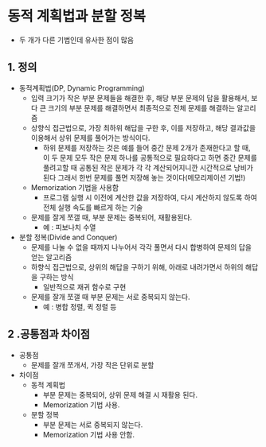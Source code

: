 # 동적 계획법과 분할 정복

- 두 개가 다른 기법인데 유사한 점이 많음

## 1. 정의

- 동적계획법(DP, Dynamic Programming)
    - 입력 크기가 작은 부분 문제들을 해결한 후, 해당 부분 문제의 답을 활용해서, 보다 큰 크기의 부분 문제를 해결하면서 최종적으로 전체 문제를 해결하는 알고리즘
    - 상향식 접근법으로, 가장 최하위 해답을 구한 후, 이를 저장하고, 해당 결과값을 이용해서 상위 문제를 풀어가는 방식이다.
        - 하위 문제를 저장하는 것은 예를 들어 중간 문제 2개가 존재한다고 할 때, 이 두 문제 모두 작은 문제 하나를 공통적으로 필요하다고 하면 중간 문제를 풀려고할 때 공통된 작은 문제가 각 각 계산되어지니깐 시간적으로 낭비가 된다 그래서 한번 문제를 풀면 저장해 놓는 것이다(메모리제이션 기법!)
    - Memorization 기법을 사용함
        - 프로그램 실행 시 이전에 계산한 값을 저장하여, 다시 계산하지 않도록 하여 전체 실행 속도를 빠르게 하는 기술
    - 문제를 잘게 쪼갤 때, 부분 문제는 중복되어, 재활용된다.
        - 예 : 피보나치 수열
- 분할 정복(Divide and Conquer)
    - 문제를 나눌 수 없을 때까지 나누어서 각각 풀면서 다시 합병하여 문제의 답을 얻는 알고리즘
    - 하향식 접근법으로, 상위의 해답을 구하기 위해, 아래로 내려가면서 하위의 해답을 구하는 방식
        - 일반적으로 재귀 함수로 구현
    - 문제를 잘개 쪼갤 때 부분 문제는 서로 중복되지 않는다.
        - 예 : 병합 정렬,  퀵 정렬 등

## 2 .공통점과 차이점

- 공통점
    - 문제를 잘개 쪼개서, 가장 작은 단위로 분할
- 차이점
    - 동적 계획법
        - 부분 문제는 중복되어, 상위 문제 해결 시 재활용 된다.
        - Memorization 기법 사용.
    - 분할 정복
        - 부분 문제는 서로 중복되지 않는다.
        - Memorization 기법 사용 안함.